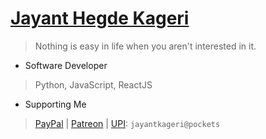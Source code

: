 # [Jayant Hegde Kageri](https://jayantkageri.in)
> Nothing is easy in life when you aren't interested in it.

- Software Developer
> Python, JavaScript, ReactJS

- Supporting Me
> [PayPal](https://paypal.me/jayantkageri) | [Patreon](https://www.patreon.com/jayantkageri) | [UPI](https://www.npci.org.in/what-we-do/upi/product-overview): `jayantkageri@pockets`
